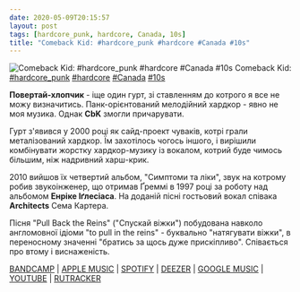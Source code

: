 ```yaml
---
date: 2020-05-09T20:15:57
layout: post
tags: [hardcore_punk, hardcore, Canada, 10s]
title: "Comeback Kid: #hardcore_punk #hardcore #Canada #10s"
---
```

![Comeback Kid: #hardcore_punk #hardcore #Canada #10s](/assets/photos/photo_963@09-05-2020_20-15-57.jpg)
Comeback Kid: [#hardcore_punk](/tags/#hardcore_punk) [#hardcore](/tags/#hardcore) [#Canada](/tags/#Canada) [#10s](/tags/#10s)

**Повертай-хлопчик** - іще один гурт, зі ставленням до котрого я все не можу визначитись. Панк-орієнтований мелодійний хардкор - явно не моя музика. Однак **CbK** змогли причарувати.

Гурт з&#39;явився у 2000 році як сайд-проект чуваків, котрі грали металізований хардкор. Їм захотілось чогось іншого, і вирішили комбінувати жорстку хардкор-музику із вокалом, котрий буде чимось більшим, ніж надривний харш-крик.

2010 вийшов їх четвертий альбом, &quot;Симптоми та ліки&quot;, звук на котрому робив звукоінженер, що отримав Ґреммі в 1997 році за роботу над альбомом **Енріке Іґлесіаса**. На доданій пісні гостьовий вокал співака **Architects** Сема Картера.

Пісня &quot;Pull Back the Reins&quot; (&quot;Спускай віжки&quot;) побудована навколо англомовної ідіоми &quot;to pull in the reins&quot; - буквально &quot;натягувати віжки&quot;, в переносному значенні &quot;братись за щось дуже прискіпливо&quot;. Співається про втому і виснаженість.

[BANDCAMP](https://music.teamdistort.com/album/symptoms-cures) | [APPLE MUSIC](https://itunes.apple.com/ru/album/symptoms-cures/467007789) | [SPOTIFY](https://open.spotify.com/album/73aAFJkW9pXJLGtig9po0Q) | [DEEZER](https://www.deezer.com/album/1266910?utm_source=deezer&amp;utm_content=album-1266910&amp;utm_term=1601611822_1589044476&amp;utm_medium=web) | [GOOGLE MUSIC](https://play.google.com/music/m/B7hfjxxwc2tkj4ktg52vidsketi?t=Symptoms__Cures_-_Comeback_Kid) | [YOUTUBE](https://www.youtube.com/playlist?list=OLAK5uy_lwCqF-GvJurSqEDa7ftRlqtbOun9EbBDM) | [RUTRACKER](https://rutracker.org/forum/viewtopic.php?t=3663414)